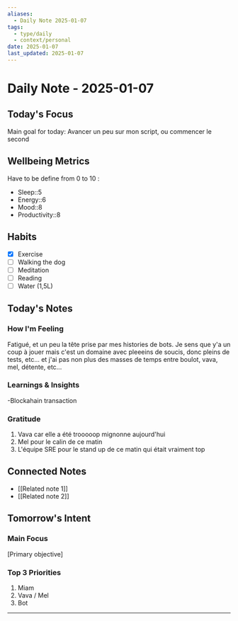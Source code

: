 ```yaml
---
aliases: 
  - Daily Note 2025-01-07
tags: 
  - type/daily
  - context/personal
date: 2025-01-07
last_updated: 2025-01-07
---
```

# Daily Note - 2025-01-07

## Today's Focus
Main goal for today:
Avancer un peu sur mon script, ou commencer le second

## Wellbeing Metrics
Have to be define from 0 to 10 :
- Sleep::5
- Energy::6
- Mood::8
- Productivity::8

## Habits
- [x] Exercise
- [ ] Walking the dog
- [ ] Meditation
- [ ] Reading
- [ ] Water (1,5L)

## Today's Notes
### How I'm Feeling
Fatigué, et un peu la tête prise par mes histories de bots. Je sens que y'a un coup à jouer mais c'est un domaine avec pleeeins de soucis, donc pleins de tests, etc...
et j'ai pas non plus des masses de temps entre boulot, vava, mel, détente, etc...

### Learnings & Insights
-Blockahain transaction

### Gratitude
1. Vava car elle a été trooooop mignonne aujourd'hui
2. Mel pour le calin de ce matin
3. L'équipe SRE pour le stand up de ce matin qui était vraiment top

## Connected Notes
- [[Related note 1]]
- [[Related note 2]]

## Tomorrow's Intent
### Main Focus
[Primary objective]

### Top 3 Priorities
1. Miam
2. Vava / Mel
3. Bot

---